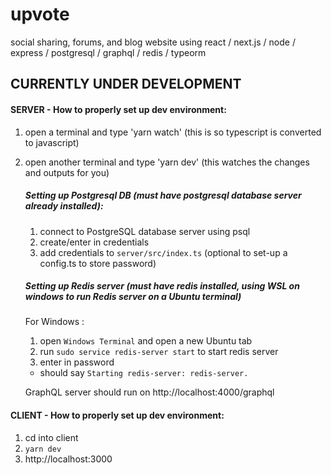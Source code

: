 # upvote

social sharing, forums, and blog website using react / next.js / node / express / postgresql / graphql / redis / typeorm

## CURRENTLY UNDER DEVELOPMENT

#### SERVER - How to properly set up dev environment:

1. open a terminal and type 'yarn watch'
   (this is so typescript is converted to javascript)
2. open another terminal and type 'yarn dev'
   (this watches the changes and outputs for you)

   ##### Setting up Postgresql DB (must have postgresql database server already installed):

   1. connect to PostgreSQL database server using psql
   2. create/enter in credentials
   3. add credentials to `server/src/index.ts` (optional to set-up a config.ts to store password)

   ##### Setting up Redis server (must have redis installed, using WSL on windows to run Redis server on a Ubuntu terminal)

   For Windows :

   1. open `Windows Terminal` and open a new Ubuntu tab
   2. run `sudo service redis-server start` to start redis server
   3. enter in password

   - should say `Starting redis-server: redis-server.`

   GraphQL server should run on http://localhost:4000/graphql

#### CLIENT - How to properly set up dev environment:

1. cd into client
2. `yarn dev`
3. http://localhost:3000
